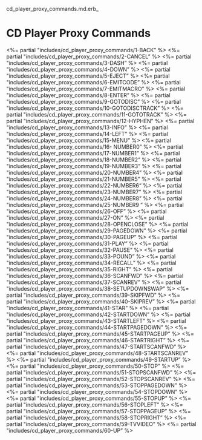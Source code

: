 cd_player_proxy_commands.md.erb_

# CD Player Proxy Commands

\<%= partial "includes/cd_player_proxy_commands/1-BACK” %\>
\<%= partial "includes/cd_player_proxy_commands/2-CANCEL” %\>
\<%= partial "includes/cd_player_proxy_commands/3-DASH” %\>
\<%= partial "includes/cd_player_proxy_commands/4-DOWN” %\>
\<%= partial "includes/cd_player_proxy_commands/5-EJECT” %\>
\<%= partial "includes/cd_player_proxy_commands/6-EMITCODE” %\>
\<%= partial "includes/cd_player_proxy_commands/7-EMITMACRO” %\>
\<%= partial "includes/cd_player_proxy_commands/8-ENTER” %\>
\<%= partial "includes/cd_player_proxy_commands/9-GOTODISC” %\>
\<%= partial "includes/cd_player_proxy_commands/10-GOTODISCTRACK” %\>
\<%= partial "includes/cd_player_proxy_commands/11-GOTOTRACK” %\>
\<%= partial "includes/cd_player_proxy_commands/12-HYPHEN” %\>
\<%= partial "includes/cd_player_proxy_commands/13-INFO” %\>
\<%= partial "includes/cd_player_proxy_commands/14-LEFT” %\>
\<%= partial "includes/cd_player_proxy_commands/15-MENU” %\>
\<%= partial "includes/cd_player_proxy_commands/16- NUMBER0” %\>
\<%= partial "includes/cd_player_proxy_commands/17-NUMBER1” %\>
\<%= partial "includes/cd_player_proxy_commands/18-NUMBER2” %\>
\<%= partial "includes/cd_player_proxy_commands/19-NUMBER3” %\>
\<%= partial "includes/cd_player_proxy_commands/20-NUMBER4” %\>
\<%= partial "includes/cd_player_proxy_commands/21-NUMBER5” %\>
\<%= partial "includes/cd_player_proxy_commands/22-NUMBER6“ %\>
\<%= partial "includes/cd_player_proxy_commands/23-NUMBER7” %\>
\<%= partial "includes/cd_player_proxy_commands/24-NUMBER8” %\>
\<%= partial "includes/cd_player_proxy_commands/25-NUMBER9 ” %\>
\<%= partial "includes/cd_player_proxy_commands/26-OFF” %\>
\<%= partial "includes/cd_player_proxy_commands/27-ON” %\>
\<%= partial "includes/cd_player_proxy_commands/28-OPENCLOSE” %\>
\<%= partial "includes/cd_player_proxy_commands/29-PAGEDOWN” %\>
\<%= partial "includes/cd_player_proxy_commands/30-PAGEUP” %\>
\<%= partial "includes/cd_player_proxy_commands/31-PLAY” %\>
\<%= partial "includes/cd_player_proxy_commands/32-PAUSE” %\>
\<%= partial "includes/cd_player_proxy_commands/33-POUND” %\>
\<%= partial "includes/cd_player_proxy_commands/34-RECALL” %\>
\<%= partial "includes/cd_player_proxy_commands/35-RIGHT” %\>
\<%= partial "includes/cd_player_proxy_commands/36-SCANFWD” %\>
\<%= partial "includes/cd_player_proxy_commands/37-SCANREV” %\>
\<%= partial "includes/cd_player_proxy_commands/38-SETUPDOWNSWAP” %\>
\<%= partial "includes/cd_player_proxy_commands/39-SKIPFWD” %\>
\<%= partial "includes/cd_player_proxy_commands/40-SKIPREV” %\>
\<%= partial "includes/cd_player_proxy_commands/41-STAR” %\>
\<%= partial "includes/cd_player_proxy_commands/42-STARTDOWN” %\>
\<%= partial "includes/cd_player_proxy_commands/43-STARTLEFT” %\>
\<%= partial "includes/cd_player_proxy_commands/44-STARTPAGEDOWN” %\>
\<%= partial "includes/cd_player_proxy_commands/45-STARTPAGEUP” %\>
\<%= partial "includes/cd_player_proxy_commands/46-STARTRIGHT” %\>
\<%= partial "includes/cd_player_proxy_commands/47-STARTSCANFWD” %\>
\<%= partial "includes/cd_player_proxy_commands/48-STARTSCANREV” %\>
\<%= partial "includes/cd_player_proxy_commands/49-STARTUP” %\>
\<%= partial "includes/cd_player_proxy_commands/50-STOP” %\>
\<%= partial "includes/cd_player_proxy_commands/51-STOPSCANFWD” %\>
\<%= partial "includes/cd_player_proxy_commands/52-STOPSCANREV” %\>
\<%= partial "includes/cd_player_proxy_commands/53-STOPPAGEDOWN” %\>
\<%= partial "includes/cd_player_proxy_commands/54-STOPDOWN” %\>
\<%= partial "includes/cd_player_proxy_commands/55-STOPUP” %\>
\<%= partial "includes/cd_player_proxy_commands/56-STOPLEFT” %\>
\<%= partial "includes/cd_player_proxy_commands/57-STOPPAGEUP” %\>
\<%= partial "includes/cd_player_proxy_commands/58-STOPRIGHT” %\>
\<%= partial "includes/cd_player_proxy_commands/59-TVVIDEO” %\>
\<%= partial "includes/cd_player_proxy_commands/60-UP” %\>

